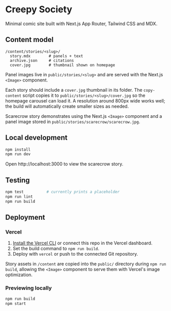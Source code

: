 # Creepy Society

Minimal comic site built with Next.js App Router, Tailwind CSS and MDX.

## Content model

```
/content/stories/<slug>/
  story.mdx        # panels + text
  archive.json     # citations
  cover.jpg        # thumbnail shown on homepage
```

Panel images live in `public/stories/<slug>` and are served with the Next.js `<Image>` component.

Each story should include a `cover.jpg` thumbnail in its folder. The `copy-content` script copies it to `public/stories/<slug>/cover.jpg` so the homepage carousel can load it. A resolution around 800px wide works well; the build will automatically create smaller sizes as needed.

Scarecrow story demonstrates using the Next.js `<Image>` component and a panel image stored in `public/stories/scarecrow/scarecrow.jpg`.

## Local development

```bash
npm install
npm run dev
```

Open http://localhost:3000 to view the scarecrow story.

## Testing

```bash
npm test          # currently prints a placeholder
npm run lint
npm run build
```

## Deployment

### Vercel

1. [Install the Vercel CLI](https://vercel.com/docs/cli) or connect this repo in the Vercel dashboard.
2. Set the build command to `npm run build`.
3. Deploy with `vercel` or push to the connected Git repository.

Story assets in `/content` are copied into the `public/` directory during `npm run build`, allowing the `<Image>` component to serve them with Vercel's image optimization.

### Previewing locally

```bash
npm run build
npm start
```
